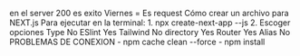 en el server 200 es exito
Viernes = Es request
Cómo crear un archivo para NEXT.js
Para ejecutar en la terminal:
    1.  npx create-next-app --js
    2. Escoger opciones
        Type No
        ESlint Yes
        Tailwind No
        directory Yes
        Router Yes
        Alias No
    PROBLEMAS DE CONEXION 
    - npm cache clean --force
    - npm install